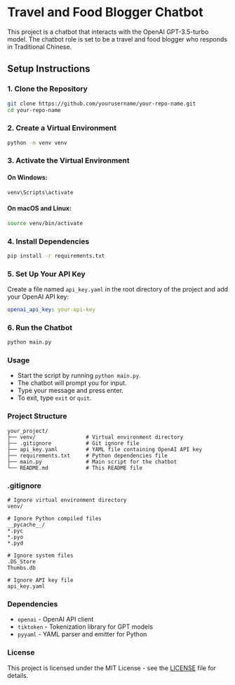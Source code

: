 # Travel and Food Blogger Chatbot

This project is a chatbot that interacts with the OpenAI GPT-3.5-turbo model. The chatbot role is set to be a travel and food blogger who responds in Traditional Chinese.

## Setup Instructions

### 1. Clone the Repository

```bash
git clone https://github.com/yourusername/your-repo-name.git
cd your-repo-name
```

### 2. Create a Virtual Environment

```bash
python -m venv venv
```

### 3. Activate the Virtual Environment

#### On Windows:

```bash
venv\Scripts\activate
```

#### On macOS and Linux:

```bash
source venv/bin/activate
```

### 4. Install Dependencies

```bash
pip install -r requirements.txt
```

### 5. Set Up Your API Key

Create a file named `api_key.yaml` in the root directory of the project and add your OpenAI API key:

```yaml
openai_api_key: your-api-key
```

### 6. Run the Chatbot

```bash
python main.py
```

### Usage

- Start the script by running `python main.py`.
- The chatbot will prompt you for input.
- Type your message and press enter.
- To exit, type `exit` or `quit`.

### Project Structure

```
your_project/
├── venv/                # Virtual environment directory
├── .gitignore           # Git ignore file
├── api_key.yaml         # YAML file containing OpenAI API key
├── requirements.txt     # Python dependencies file
├── main.py              # Main script for the chatbot
└── README.md            # This README file
```

### .gitignore

```
# Ignore virtual environment directory
venv/

# Ignore Python compiled files
__pycache__/
*.pyc
*.pyo
*.pyd

# Ignore system files
.DS_Store
Thumbs.db

# Ignore API key file
api_key.yaml
```

### Dependencies

- `openai` - OpenAI API client
- `tiktoken` - Tokenization library for GPT models
- `pyyaml` - YAML parser and emitter for Python

### License

This project is licensed under the MIT License - see the [LICENSE](LICENSE) file for details.
